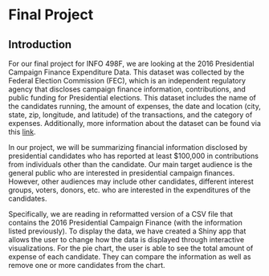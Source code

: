 
# Final Project

## Introduction 

For our final project for INFO 498F, we are looking at the 2016 Presidential Campaign Finance Expenditure Data. This dataset was collected by the Federal Election Commission (FEC), which is an independent regulatory agency that discloses campaign finance information, contributions, and public funding for Presidential elections. This dataset includes the name of the candidates running, the amount of expenses, the date and location (city, state, zip, longitude, and latitude) of the transactions, and the category of expenses. Additionally, more information about the dataset can be found via this [link](http://www.fec.gov/disclosurep/pnational.do).

In our project, we will be summarizing financial information disclosed by presidential candidates who has reported at least $100,000 in contributions from individuals other than the candidate. Our main target audience is the general public who are interested in presidential campaign finances. However, other audiences may include other candidates, different interest groups, voters, donors, etc. who are interested in the expenditures of the candidates. 

Specifically, we are reading in reformatted version of a CSV file that contains the 2016 Presidential Campaign Finance (with the information listed previously). To display the data, we have created a Shiny app that allows the user to change how the data is displayed through interactive visualizations. For the pie chart, the user is able to see the total amount of expense of each candidate. They can compare the information as well as remove one or more candidates from the chart. 

